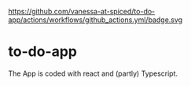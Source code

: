 https://github.com/vanessa-at-spiced/to-do-app/actions/workflows/github_actions.yml/badge.svg

# to-do-app

The App is coded with react and (partly) Typescript.
